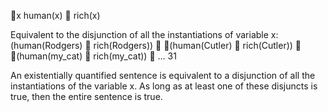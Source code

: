 ﻿x human(x)  rich(x)

Equivalent to the disjunction of all the  instantiations of variable x:
	(human(Rodgers)  rich(Rodgers))  (human(Cutler)  rich(Cutler))  (human(my_cat)  rich(my_cat))  …
31


An existentially quantified sentence is equivalent to a disjunction of all the instantiations of the variable x. As long as at least one of these disjuncts is true, then the entire sentence is true.